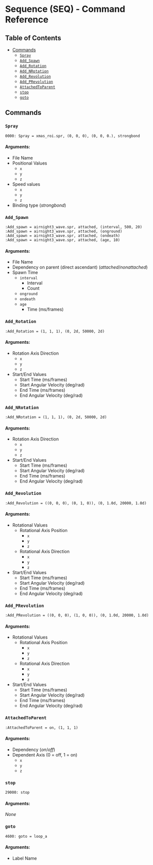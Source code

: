 # Sequence (SEQ) - Command Reference

## Table of Contents

- [Commands](#commands)
  - [`Spray`](#spray)
  - [`Add_Spawn`](#add_spawn)
  - [`Add_Rotation`](#add_rotation)
  - [`Add_NRotation`](#add_nrotation)
  - [`Add_Revolution`](#add_revolution)
  - [`Add_PRevolution`](#add_prevolution)
  - [`AttachedToParent`](#attachedtoparent)
  - [`stop`](#stop)
  - [`goto`](#goto)

## Commands

### `Spray`

```
0000: Spray = xmas_roi.spr, (0, 0, 0), (0, 0, 0.), strongbond
```

#### Arguments:

- File Name
- Positional Values
  - `x`
  - `y`
  - `z`
- Speed values
  - `x`
  - `y`
  - `z`
- Binding type (_strongbond_)

### `Add_Spawn`

```
:Add_spawn = airnight3_wave.spr, attached, (interval, 500, 20)
:Add_spawn = airnight3_wave.spr, attached, (onground)
:Add_spawn = airnight3_wave.spr, attached, (ondeath)
:Add_spawn = airnight3_wave.spr, attached, (age, 10)
```

#### Arguments:

- File Name
- Dependency on parent (direct ascendant) (_attached_/_nonattached_)
- Spawn Time
  - `interval`
    - Interval
    - Count
  - `onground`
  - `ondeath`
  - `age`
    - Time (ms/frames)

### `Add_Rotation`

```
:Add_Rotation = (1, 1, 1), (0, 2d, 50000, 2d)
```

#### Arguments:

- Rotation Axis Direction
  - `x`
  - `y`
  - `z`
- Start/End Values
  - Start Time (ms/frames)
  - Start Angular Velocity (deg/rad)
  - End Time (ms/frames)
  - End Angular Velocity (deg/rad)

### `Add_NRotation`

```
:Add_NRotation = (1, 1, 1), (0, 2d, 50000, 2d)
```

#### Arguments:

- Rotation Axis Direction
  - `x`
  - `y`
  - `z`
- Start/End Values
  - Start Time (ms/frames)
  - Start Angular Velocity (deg/rad)
  - End Time (ms/frames)
  - End Angular Velocity (deg/rad)

### `Add_Revolution`

```
:Add_Revolution = ((0, 0, 0), (0, 1, 0)), (0, 1.0d, 20000, 1.0d)
```

#### Arguments:

- Rotational Values
  - Rotational Axis Position
    - `x`
    - `y`
    - `z`
  - Rotational Axis Direction
    - `x`
    - `y`
    - `z`
- Start/End Values
  - Start Time (ms/frames)
  - Start Angular Velocity (deg/rad)
  - End Time (ms/frames)
  - End Angular Velocity (deg/rad)

### `Add_PRevolution`

```
:Add_PRevolution = ((0, 0, 0), (1, 0, 0)), (0, 1.0d, 20000, 1.0d)
```

#### Arguments:

- Rotational Values
  - Rotational Axis Position
    - `x`
    - `y`
    - `z`
  - Rotational Axis Direction
    - `x`
    - `y`
    - `z`
- Start/End Values
  - Start Time (ms/frames)
  - Start Angular Velocity (deg/rad)
  - End Time (ms/frames)
  - End Angular Velocity (deg/rad)

### `AttachedToParent`

```
:AttachedToParent = on, (1, 1, 1)
```

#### Arguments:

- Dependency (_on_/_off_)
- Dependent Axis (0 = off, 1 = on)
  - `x`
  - `y`
  - `z`

### `stop`

```
29000: stop
```

#### Arguments:

_None_

### `goto`

```
4600: goto = loop_a
```

#### Arguments:

- Label Name
